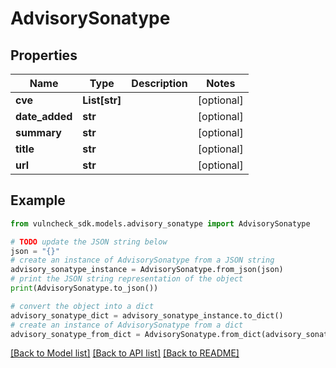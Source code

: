 # AdvisorySonatype


## Properties

Name | Type | Description | Notes
------------ | ------------- | ------------- | -------------
**cve** | **List[str]** |  | [optional] 
**date_added** | **str** |  | [optional] 
**summary** | **str** |  | [optional] 
**title** | **str** |  | [optional] 
**url** | **str** |  | [optional] 

## Example

```python
from vulncheck_sdk.models.advisory_sonatype import AdvisorySonatype

# TODO update the JSON string below
json = "{}"
# create an instance of AdvisorySonatype from a JSON string
advisory_sonatype_instance = AdvisorySonatype.from_json(json)
# print the JSON string representation of the object
print(AdvisorySonatype.to_json())

# convert the object into a dict
advisory_sonatype_dict = advisory_sonatype_instance.to_dict()
# create an instance of AdvisorySonatype from a dict
advisory_sonatype_from_dict = AdvisorySonatype.from_dict(advisory_sonatype_dict)
```
[[Back to Model list]](../README.md#documentation-for-models) [[Back to API list]](../README.md#documentation-for-api-endpoints) [[Back to README]](../README.md)


